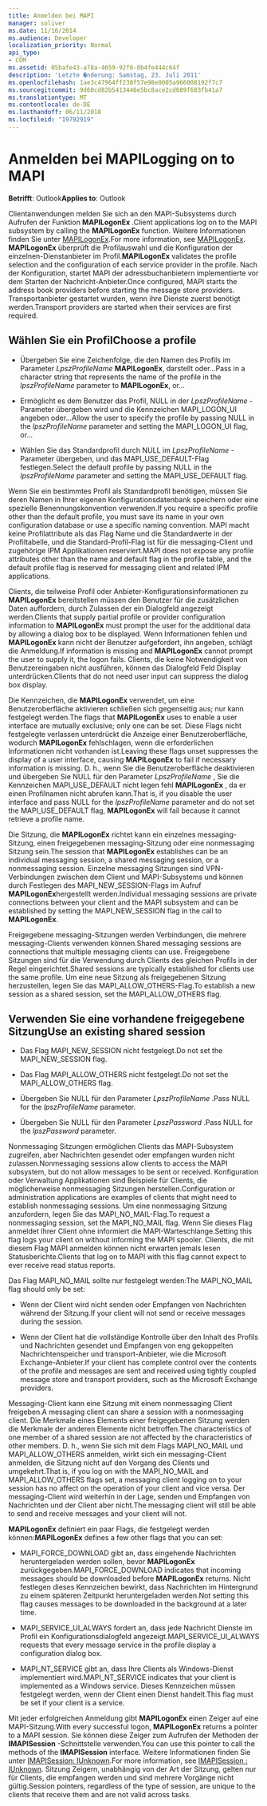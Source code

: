 ```yaml
---
title: Anmelden bei MAPI
manager: soliver
ms.date: 11/16/2014
ms.audience: Developer
localization_priority: Normal
api_type:
- COM
ms.assetid: 05bafe43-a78a-4659-92f0-0b4fe444c64f
description: 'Letzte �nderung: Samstag, 23. Juli 2011'
ms.openlocfilehash: 1ae3c47964ff238f57e98e0005a966008192f7c7
ms.sourcegitcommit: 9d60cd82b5413446e5bc8ace2cd689f683fb41a7
ms.translationtype: MT
ms.contentlocale: de-DE
ms.lasthandoff: 06/11/2018
ms.locfileid: "19792919"
---
```

# <a name="logging-on-to-mapi"></a><span data-ttu-id="0545d-103">Anmelden bei MAPI</span><span class="sxs-lookup"><span data-stu-id="0545d-103">Logging on to MAPI</span></span>
 
<span data-ttu-id="0545d-104">**Betrifft**: Outlook</span><span class="sxs-lookup"><span data-stu-id="0545d-104">**Applies to**: Outlook</span></span> 
  
<span data-ttu-id="0545d-105">Clientanwendungen melden Sie sich an den MAPI-Subsystems durch Aufrufen der Funktion **MAPILogonEx** .</span><span class="sxs-lookup"><span data-stu-id="0545d-105">Client applications log on to the MAPI subsystem by calling the **MAPILogonEx** function.</span></span> <span data-ttu-id="0545d-106">Weitere Informationen finden Sie unter [MAPILogonEx](mapilogonex.md).</span><span class="sxs-lookup"><span data-stu-id="0545d-106">For more information, see [MAPILogonEx](mapilogonex.md).</span></span> <span data-ttu-id="0545d-107">**MAPILogonEx** überprüft die Profilauswahl und die Konfiguration der einzelnen-Dienstanbieter im Profil.</span><span class="sxs-lookup"><span data-stu-id="0545d-107">**MAPILogonEx** validates the profile selection and the configuration of each service provider in the profile.</span></span> <span data-ttu-id="0545d-108">Nach der Konfiguration, startet MAPI der adressbuchanbietern implementierte vor dem Starten der Nachricht-Anbieter.</span><span class="sxs-lookup"><span data-stu-id="0545d-108">Once configured, MAPI starts the address book providers before starting the message store providers.</span></span> <span data-ttu-id="0545d-109">Transportanbieter gestartet wurden, wenn ihre Dienste zuerst benötigt werden.</span><span class="sxs-lookup"><span data-stu-id="0545d-109">Transport providers are started when their services are first required.</span></span> 
  
## <a name="choose-a-profile"></a><span data-ttu-id="0545d-110">Wählen Sie ein Profil</span><span class="sxs-lookup"><span data-stu-id="0545d-110">Choose a profile</span></span>
  
- <span data-ttu-id="0545d-111">Übergeben Sie eine Zeichenfolge, die den Namen des Profils im Parameter _LpszProfileName_ **MAPILogonEx**, darstellt oder...</span><span class="sxs-lookup"><span data-stu-id="0545d-111">Pass in a character string that represents the name of the profile in the  _lpszProfileName_ parameter to **MAPILogonEx**, or...</span></span>
    
- <span data-ttu-id="0545d-112">Ermöglicht es dem Benutzer das Profil, NULL in der _LpszProfileName_ -Parameter übergeben wird und die Kennzeichen MAPI_LOGON_UI angeben oder...</span><span class="sxs-lookup"><span data-stu-id="0545d-112">Allow the user to specify the profile by passing NULL in the  _lpszProfileName_ parameter and setting the MAPI_LOGON_UI flag, or...</span></span> 

- <span data-ttu-id="0545d-113">Wählen Sie das Standardprofil durch NULL im _LpszProfileName_ -Parameter übergeben, und das MAPI_USE_DEFAULT-Flag festlegen.</span><span class="sxs-lookup"><span data-stu-id="0545d-113">Select the default profile by passing NULL in the  _lpszProfileName_ parameter and setting the MAPI_USE_DEFAULT flag.</span></span> 
    
<span data-ttu-id="0545d-114">Wenn Sie ein bestimmtes Profil als Standardprofil benötigen, müssen Sie deren Namen in Ihrer eigenen Konfigurationsdatenbank speichern oder eine spezielle Benennungskonvention verwenden.</span><span class="sxs-lookup"><span data-stu-id="0545d-114">If you require a specific profile other than the default profile, you must save its name in your own configuration database or use a specific naming convention.</span></span> <span data-ttu-id="0545d-115">MAPI macht keine Profilattribute als das Flag Name und die Standardwerte in der Profiltabelle, und die Standard-Profil-Flag ist für die messaging-Client und zugehörige IPM Applikationen reserviert.</span><span class="sxs-lookup"><span data-stu-id="0545d-115">MAPI does not expose any profile attributes other than the name and default flag in the profile table, and the default profile flag is reserved for messaging client and related IPM applications.</span></span>
  
<span data-ttu-id="0545d-116">Clients, die teilweise Profil oder Anbieter-Konfigurationsinformationen zu **MAPILogonEx** bereitstellen müssen den Benutzer für die zusätzlichen Daten auffordern, durch Zulassen der ein Dialogfeld angezeigt werden.</span><span class="sxs-lookup"><span data-stu-id="0545d-116">Clients that supply partial profile or provider configuration information to **MAPILogonEx** must prompt the user for the additional data by allowing a dialog box to be displayed.</span></span> <span data-ttu-id="0545d-117">Wenn Informationen fehlen und **MAPILogonEx** kann nicht der Benutzer aufgefordert, ihn angeben, schlägt die Anmeldung.</span><span class="sxs-lookup"><span data-stu-id="0545d-117">If information is missing and **MAPILogonEx** cannot prompt the user to supply it, the logon fails.</span></span> <span data-ttu-id="0545d-118">Clients, die keine Notwendigkeit von Benutzereingaben nicht ausführen, können das Dialogfeld Feld Display unterdrücken.</span><span class="sxs-lookup"><span data-stu-id="0545d-118">Clients that do not need user input can suppress the dialog box display.</span></span> 
  
<span data-ttu-id="0545d-119">Die Kennzeichen, die **MAPILogonEx** verwendet, um eine Benutzeroberfläche aktivieren schließen sich gegenseitig aus; nur kann festgelegt werden.</span><span class="sxs-lookup"><span data-stu-id="0545d-119">The flags that **MAPILogonEx** uses to enable a user interface are mutually exclusive; only one can be set.</span></span> <span data-ttu-id="0545d-120">Diese Flags nicht festgelegte verlassen unterdrückt die Anzeige einer Benutzeroberfläche, wodurch **MAPILogonEx** fehlschlagen, wenn die erforderlichen Informationen nicht vorhanden ist.</span><span class="sxs-lookup"><span data-stu-id="0545d-120">Leaving these flags unset suppresses the display of a user interface, causing **MAPILogonEx** to fail if necessary information is missing.</span></span> <span data-ttu-id="0545d-121">D. h., wenn Sie die Benutzeroberfläche deaktivieren und übergeben Sie NULL für den Parameter _LpszProfileName_ , Sie die Kennzeichen MAPI_USE_DEFAULT nicht legen fehl **MAPILogonEx** , da er einen Profilnamen nicht abrufen kann.</span><span class="sxs-lookup"><span data-stu-id="0545d-121">That is, if you disable the user interface and pass NULL for the  _lpszProfileName_ parameter and do not set the MAPI_USE_DEFAULT flag, **MAPILogonEx** will fail because it cannot retrieve a profile name.</span></span> 
  
<span data-ttu-id="0545d-122">Die Sitzung, die **MAPILogonEx** richtet kann ein einzelnes messaging-Sitzung, einen freigegebenen messaging-Sitzung oder eine nonmessaging Sitzung sein.</span><span class="sxs-lookup"><span data-stu-id="0545d-122">The session that **MAPILogonEx** establishes can be an individual messaging session, a shared messaging session, or a nonmessaging session.</span></span> <span data-ttu-id="0545d-123">Einzelne messaging Sitzungen sind VPN-Verbindungen zwischen dem Client und MAPI-Subsystems und können durch Festlegen des MAPI_NEW_SESSION-Flags im Aufruf **MAPILogonEx**hergestellt werden.</span><span class="sxs-lookup"><span data-stu-id="0545d-123">Individual messaging sessions are private connections between your client and the MAPI subsystem and can be established by setting the MAPI_NEW_SESSION flag in the call to **MAPILogonEx**.</span></span>
  
<span data-ttu-id="0545d-124">Freigegebene messaging-Sitzungen werden Verbindungen, die mehrere messaging-Clients verwenden können.</span><span class="sxs-lookup"><span data-stu-id="0545d-124">Shared messaging sessions are connections that multiple messaging clients can use.</span></span> <span data-ttu-id="0545d-125">Freigegebene Sitzungen sind für die Verwendung durch Clients des gleichen Profils in der Regel eingerichtet.</span><span class="sxs-lookup"><span data-stu-id="0545d-125">Shared sessions are typically established for clients use the same profile.</span></span> <span data-ttu-id="0545d-126">Um eine neue Sitzung als freigegebenen Sitzung herzustellen, legen Sie das MAPI_ALLOW_OTHERS-Flag.</span><span class="sxs-lookup"><span data-stu-id="0545d-126">To establish a new session as a shared session, set the MAPI_ALLOW_OTHERS flag.</span></span> 
  
## <a name="use-an-existing-shared-session"></a><span data-ttu-id="0545d-127">Verwenden Sie eine vorhandene freigegebene Sitzung</span><span class="sxs-lookup"><span data-stu-id="0545d-127">Use an existing shared session</span></span>
  
- <span data-ttu-id="0545d-128">Das Flag MAPI_NEW_SESSION nicht festgelegt.</span><span class="sxs-lookup"><span data-stu-id="0545d-128">Do not set the MAPI_NEW_SESSION flag.</span></span>
    
- <span data-ttu-id="0545d-129">Das Flag MAPI_ALLOW_OTHERS nicht festgelegt.</span><span class="sxs-lookup"><span data-stu-id="0545d-129">Do not set the MAPI_ALLOW_OTHERS flag.</span></span>
    
- <span data-ttu-id="0545d-130">Übergeben Sie NULL für den Parameter _LpszProfileName_ .</span><span class="sxs-lookup"><span data-stu-id="0545d-130">Pass NULL for the  _lpszProfileName_ parameter.</span></span> 
    
- <span data-ttu-id="0545d-131">Übergeben Sie NULL für den Parameter _LpszPassword_ .</span><span class="sxs-lookup"><span data-stu-id="0545d-131">Pass NULL for the  _lpszPassword_ parameter.</span></span> 
    
<span data-ttu-id="0545d-132">Nonmessaging Sitzungen ermöglichen Clients das MAPI-Subsystem zugreifen, aber Nachrichten gesendet oder empfangen wurden nicht zulassen.</span><span class="sxs-lookup"><span data-stu-id="0545d-132">Nonmessaging sessions allow clients to access the MAPI subsystem, but do not allow messages to be sent or received.</span></span> <span data-ttu-id="0545d-133">Konfiguration oder Verwaltung Applikationen sind Beispiele für Clients, die möglicherweise nonmessaging Sitzungen herstellen.</span><span class="sxs-lookup"><span data-stu-id="0545d-133">Configuration or administration applications are examples of clients that might need to establish nonmessaging sessions.</span></span> <span data-ttu-id="0545d-134">Um eine nonmessaging Sitzung anzufordern, legen Sie das MAPI_NO_MAIL-Flag.</span><span class="sxs-lookup"><span data-stu-id="0545d-134">To request a nonmessaging session, set the MAPI_NO_MAIL flag.</span></span> <span data-ttu-id="0545d-135">Wenn Sie dieses Flag anmeldet Ihrer Client ohne informiert die MAPI-Warteschlange.</span><span class="sxs-lookup"><span data-stu-id="0545d-135">Setting this flag logs your client on without informing the MAPI spooler.</span></span> <span data-ttu-id="0545d-136">Clients, die mit diesem Flag MAPI anmelden können nicht erwarten jemals lesen Statusberichte.</span><span class="sxs-lookup"><span data-stu-id="0545d-136">Clients that log on to MAPI with this flag cannot expect to ever receive read status reports.</span></span>
  
<span data-ttu-id="0545d-137">Das Flag MAPI_NO_MAIL sollte nur festgelegt werden:</span><span class="sxs-lookup"><span data-stu-id="0545d-137">The MAPI_NO_MAIL flag should only be set:</span></span>
  
- <span data-ttu-id="0545d-138">Wenn der Client wird nicht senden oder Empfangen von Nachrichten während der Sitzung.</span><span class="sxs-lookup"><span data-stu-id="0545d-138">If your client will not send or receive messages during the session.</span></span>
    
- <span data-ttu-id="0545d-139">Wenn der Client hat die vollständige Kontrolle über den Inhalt des Profils und Nachrichten gesendet und Empfangen von eng gekoppelten Nachrichtenspeicher und transport-Anbieter, wie die Microsoft Exchange-Anbieter.</span><span class="sxs-lookup"><span data-stu-id="0545d-139">If your client has complete control over the contents of the profile and messages are sent and received using tightly coupled message store and transport providers, such as the Microsoft Exchange providers.</span></span>
    
<span data-ttu-id="0545d-140">Messaging-Client kann eine Sitzung mit einem nonmessaging Client freigeben.</span><span class="sxs-lookup"><span data-stu-id="0545d-140">A messaging client can share a session with a nonmessaging client.</span></span> <span data-ttu-id="0545d-141">Die Merkmale eines Elements einer freigegebenen Sitzung werden die Merkmale der anderen Elemente nicht betroffen.</span><span class="sxs-lookup"><span data-stu-id="0545d-141">The characteristics of one member of a shared session are not affected by the characteristics of other members.</span></span> <span data-ttu-id="0545d-142">D. h., wenn Sie sich mit dem Flags MAPI_NO_MAIL und MAPI_ALLOW_OTHERS anmelden, wirkt sich ein messaging-Client anmelden, die Sitzung nicht auf den Vorgang des Clients und umgekehrt.</span><span class="sxs-lookup"><span data-stu-id="0545d-142">That is, if you log on with the MAPI_NO_MAIL and MAPI_ALLOW_OTHERS flags set, a messaging client logging on to your session has no affect on the operation of your client and vice versa.</span></span> <span data-ttu-id="0545d-143">Der messaging-Client wird weiterhin in der Lage, senden und Empfangen von Nachrichten und der Client aber nicht.</span><span class="sxs-lookup"><span data-stu-id="0545d-143">The messaging client will still be able to send and receive messages and your client will not.</span></span>
  
<span data-ttu-id="0545d-144">**MAPILogonEx** definiert ein paar Flags, die festgelegt werden können:</span><span class="sxs-lookup"><span data-stu-id="0545d-144">**MAPILogonEx** defines a few other flags that you can set:</span></span> 
  
- <span data-ttu-id="0545d-145">MAPI_FORCE_DOWNLOAD gibt an, dass eingehende Nachrichten heruntergeladen werden sollen, bevor **MAPILogonEx** zurückgegeben.</span><span class="sxs-lookup"><span data-stu-id="0545d-145">MAPI_FORCE_DOWNLOAD indicates that incoming messages should be downloaded before **MAPILogonEx** returns.</span></span> <span data-ttu-id="0545d-146">Nicht festlegen dieses Kennzeichen bewirkt, dass Nachrichten im Hintergrund zu einem späteren Zeitpunkt heruntergeladen werden.</span><span class="sxs-lookup"><span data-stu-id="0545d-146">Not setting this flag causes messages to be downloaded in the background at a later time.</span></span> 
    
- <span data-ttu-id="0545d-147">MAPI_SERVICE_UI_ALWAYS fordert an, dass jede Nachricht Dienste im Profil ein Konfigurationsdialogfeld angezeigt.</span><span class="sxs-lookup"><span data-stu-id="0545d-147">MAPI_SERVICE_UI_ALWAYS requests that every message service in the profile display a configuration dialog box.</span></span>
    
- <span data-ttu-id="0545d-148">MAPI_NT_SERVICE gibt an, dass Ihre Clients als Windows-Dienst implementiert wird.</span><span class="sxs-lookup"><span data-stu-id="0545d-148">MAPI_NT_SERVICE indicates that your client is implemented as a Windows service.</span></span> <span data-ttu-id="0545d-149">Dieses Kennzeichen müssen festgelegt werden, wenn der Client einen Dienst handelt.</span><span class="sxs-lookup"><span data-stu-id="0545d-149">This flag must be set if your client is a service.</span></span>
    
<span data-ttu-id="0545d-150">Mit jeder erfolgreichen Anmeldung gibt **MAPILogonEx** einen Zeiger auf eine MAPI-Sitzung.</span><span class="sxs-lookup"><span data-stu-id="0545d-150">With every successful logon, **MAPILogonEx** returns a pointer to a MAPI session.</span></span> <span data-ttu-id="0545d-151">Sie können diese Zeiger zum Aufrufen der Methoden der **IMAPISession** -Schnittstelle verwenden.</span><span class="sxs-lookup"><span data-stu-id="0545d-151">You can use this pointer to call the methods of the **IMAPISession** interface.</span></span> <span data-ttu-id="0545d-152">Weitere Informationen finden Sie unter [IMAPISession: IUnknown](imapisessioniunknown.md).</span><span class="sxs-lookup"><span data-stu-id="0545d-152">For more information, see [IMAPISession : IUnknown](imapisessioniunknown.md).</span></span> <span data-ttu-id="0545d-153">Sitzung Zeigern, unabhängig von der Art der Sitzung, gelten nur für Clients, die empfangen werden und sind mehrere Vorgänge nicht gültig.</span><span class="sxs-lookup"><span data-stu-id="0545d-153">Session pointers, regardless of the type of session, are unique to the clients that receive them and are not valid across tasks.</span></span>
  

